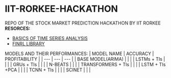 # IIT-RORKEE-HACKATHON
REPO OF THE STOCK MARKET PREDICTION HACKATHON BY IIT RORKEE \
**RESORCES:**
* [BASICS OF TIME SERIES ANALYSIS](https://www.itl.nist.gov/div898/handbook/pmc/section4/pmc4.htm)
* [FINRL LIBRARY](https://paperswithcode.com/paper/finrl-a-deep-reinforcement-learning-library)

MODELS AND THEIR PERFORMANCES: 
| MODEL NAME | ACCURACY |  PROFITABILITY |
| --- | --- | --- |
| BASE MODEL(ARIMA) | | |
| LSTMs + TIs | | |
| GRUs + TIs | | |
| N-BEATS | | |
| TRANSFORMERS + TIs | | |
| LSTM + TIs +PCA | | |
| TCNN + TIs | | | 
| SCINET | | |


